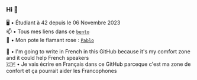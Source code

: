 ### Hi 👋

🖥 • Étudiant à 42 depuis le 06 Novembre 2023  
📫 • Tous mes liens dans ce [`bento`](https://bento.me/mostafa)  
🦩 • Mon pote le flamant rose : [`Pablo`](https://pablotheflamingo.com/)  

🏴󠁧󠁢󠁥󠁮󠁧󠁿 • I'm going to write in French in this GitHub because it's my comfort zone and it could help French speakers  
🇨🇵 • Je vais écrire en Français dans ce GitHub parceque c'est ma zone de confort et ça pourrait aider les Francophones  
<!--
**CodingOnBush/CodingOnBush** is a ✨ _special_ ✨ repository because its `README.md` (this file) appears on your GitHub profile.

Here are some ideas to get you started:

- 🔭 I’m currently working on ...
- 🌱 I’m currently learning ...
- 👯 I’m looking to collaborate on ...
- 🤔 I’m looking for help with ...
- 💬 Ask me about ...
- 📫 How to reach me: ...
- 😄 Pronouns: ...
- ⚡ Fun fact: ...
-->
